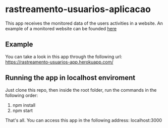 # rastreamento-usuarios-aplicacao

This app receives the monitored data of the users activities in a website. An example of a monitored website can be founded [here](https://github.com/felipedspereira/rastreamento-usuarios-site)

## Example
You can take a look in this app through the following url: https://rastreamento-usuarios-app.herokuapp.com/

## Running the app in localhost enviroment
Just clone this repo, then inside the root folder, run the commands in the following order:
1) npm install
2) npm start

That's all. You can access this app in the following address: localhost:3000
